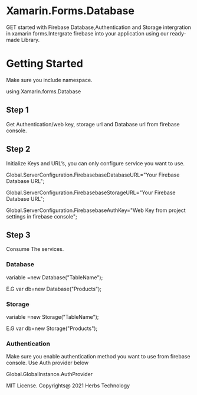 # Xamarin.Forms.Database
GET started with Firebase Database,Authentication and Storage intergration  in xamarin forms.Intergrate firebase into your application using our ready-made Library.

# Getting Started
Make sure you include namespace. 

using Xamarin.forms.Database

## Step 1
Get Authentication/web key, storage url and Database url from firebase console.

## Step 2
Initialize Keys and URL’s, you can only configure service you want to use.

Global.ServerConfiguration.FirebasebaseDatabaseURL="Your Firebase Database URL";

Global.ServerConfiguration.FirebasebaseStorageURL="Your Firebase Database URL";

Global.ServerConfiguration.FirebasebaseAuthKey="Web Key from project settings in firebase console";


## Step 3
Consume The services.	

### Database

variable =new Database<object>("TableName");

E.G
var db=new Database<Product>("Products");

### Storage

variable =new Storage("TableName");

E.G
var db=new Storage("Products");

### Authentication
Make sure you enable authentication method you want to use from firebase console.
Use Auth provider below 
  
Global.GlobalInstance.AuthProvider


MIT License.
Copyrights@ 2021 Herbs Technology

